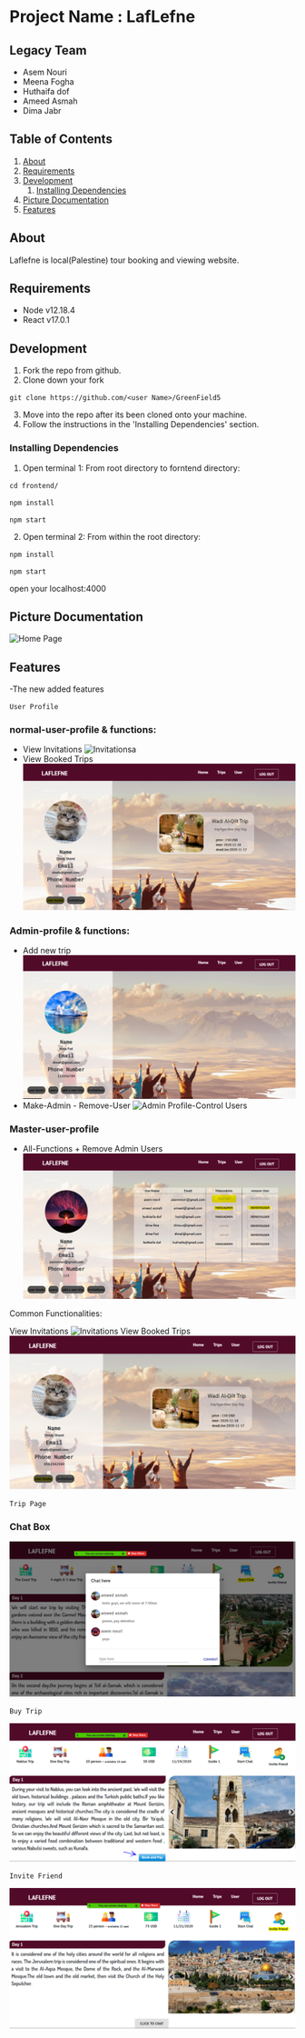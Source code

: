 # Project Name : LafLefne 

## Legacy Team
  - Asem Nouri
  - Meena Fogha
  - Huthaifa dof
  - Ameed Asmah
  - Dima Jabr

## Table of Contents

1. [About](#about)
1. [Requirements](#requirements)
1. [Development](#development)
    1. [Installing Dependencies](#installing-dependencies)
1. [Picture Documentation](#documentation)
1. [Features](#features)
## About
Laflefne is local(Palestine) tour booking and viewing website.

## Requirements

- Node v12.18.4
- React v17.0.1

## Development

1. Fork the repo from github.
2. Clone down your fork
```
git clone https://github.com/<user Name>/GreenField5
```
3. Move into the repo after its been cloned onto your machine.
4. Follow the instructions in the 'Installing Dependencies' section.

### Installing Dependencies

1. Open terminal 1: From root directory to forntend directory:
```
cd frontend/
```
```
npm install
```
```
npm start
```
2. Open terminal 2: From within the root directory:
```
npm install
```
```
npm start 
```
open your localhost:4000

## Picture Documentation
![Home Page](https://i.imgur.com/T6WHKg9.png)


## Features
-The new added features

```
User Profile
```

 ### normal-user-profile & functions:

 * View Invitations
![Invitationsa](./readmeImg/invitaion.PNG)
 * View Booked Trips
![Invitationsa](./readmeImg/user.PNG)

 ### Admin-profile & functions:
 
 * Add new trip
![Admin Profile-addTrip](./readmeImg/adminprofile.PNG)
 * Make-Admin - Remove-User
![Admin Profile-Control Users](./readmeImg/Admin-usersButton)

 ### Master-user-profile
 * All-Functions + Remove Admin Users
![Master Profile](./readmeImg/Master.PNG)

Common Functionalities: 

View Invitations
![Invitations](./readmeImg/invitaion.PNG)
View Booked Trips
![Invitationsa](./readmeImg/user.PNG)


```
Trip Page
```
 ### Chat Box 
 ![ChatBox](./readmeImg/ChatBox.PNG)

 ```
Buy Trip
```
![Buy Trip](./readmeImg/buy.PNG)

 ```
Invite Friend
```
![Invite Friend](./readmeImg/invite.PNG)